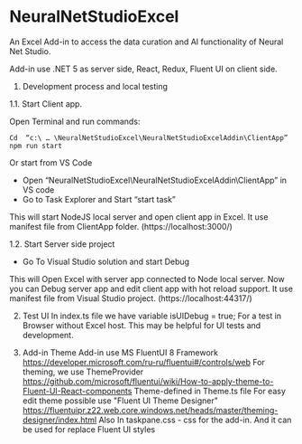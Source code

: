 # NeuralNetStudioExcel
An Excel Add-in to access the data curation and AI functionality of Neural Net Studio.

Add-in use .NET 5 as server side, React, Redux, Fluent UI on client side.  

1. Development process and local testing

1.1. Start Client app.

Open Terminal and run commands:

    Cd  “c:\ … \NeuralNetStudioExcel\NeuralNetStudioExcelAddin\ClientApp”
    npm run start

Or start from VS Code
- Open “NeuralNetStudioExcel\NeuralNetStudioExcelAddin\ClientApp” in VS code
- Go to Task Explorer and Start “start task”

This will start NodeJS local server and open client app in Excel.
It use manifest file from ClientApp folder. (https://localhost:3000/)

1.2. Start Server side project

- Go To Visual Studio solution and start Debug

This will Open Excel with server app connected to Node local server.
Now you can Debug server app and edit client app with hot reload support.
It use manifest file from Visual Studio project. (https://localhost:44317/)


2. Test UI
In index.ts file we have variable 
isUIDebug = true; 
For a test in Browser without Excel host. This may be helpful for UI tests and development.

1. Add-in Theme 
Add-in use MS FluentUI 8 Framework  https://developer.microsoft.com/ru-ru/fluentui#/controls/web
For theming, we use  ThemeProvider https://github.com/microsoft/fluentui/wiki/How-to-apply-theme-to-Fluent-UI-React-components
Theme-defined in Theme.ts file 
For easy edit theme possible use "Fluent UI Theme Designer" https://fluentuipr.z22.web.core.windows.net/heads/master/theming-designer/index.html
Also In taskpane.css - css for the add-in. And it can be used for replace Fluent UI styles

